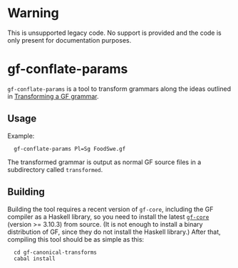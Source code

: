 # Warning

This is unsupported legacy code. No support is provided and the code is only
present for documentation purposes.

# gf-conflate-params

`gf-conflate-params` is a tool to transform grammars along the
ideas outlined in
[Transforming a GF grammar](https://github.com/MUSTE-Project/MULLE/wiki/Transforming-a-GF-grammar).

## Usage

Example:

```
  gf-conflate-params Pl=Sg FoodSwe.gf
```

The transformed grammar is output as normal GF source files in a
subdirectory called `transformed`.

## Building

Building the tool requires a recent version of `gf-core`, including the
GF compiler as a Haskell library, so you need to install the latest
[`gf-core`](https://github.com/GrammaticalFramework/gf-core)
(version >= 3.10.3) from source. (It is not enough to install a
binary distribution of GF, since they do not install the Haskell library.)
After that, compiling this tool should be as simple as this:

```
  cd gf-canonical-transforms
  cabal install
```
